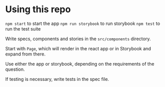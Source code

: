 # Using this repo

`npm start` to start the app
`npm run storybook` to run storybook
`npm test` to run the test suite

Write specs, components and stories in the `src/components` directory.

Start with `Page`, which will render in the react app or in Storybook and expand from there.

Use either the app or storybook, depending on the requirements of the question.

If testing is necessary, write tests in the spec file.
